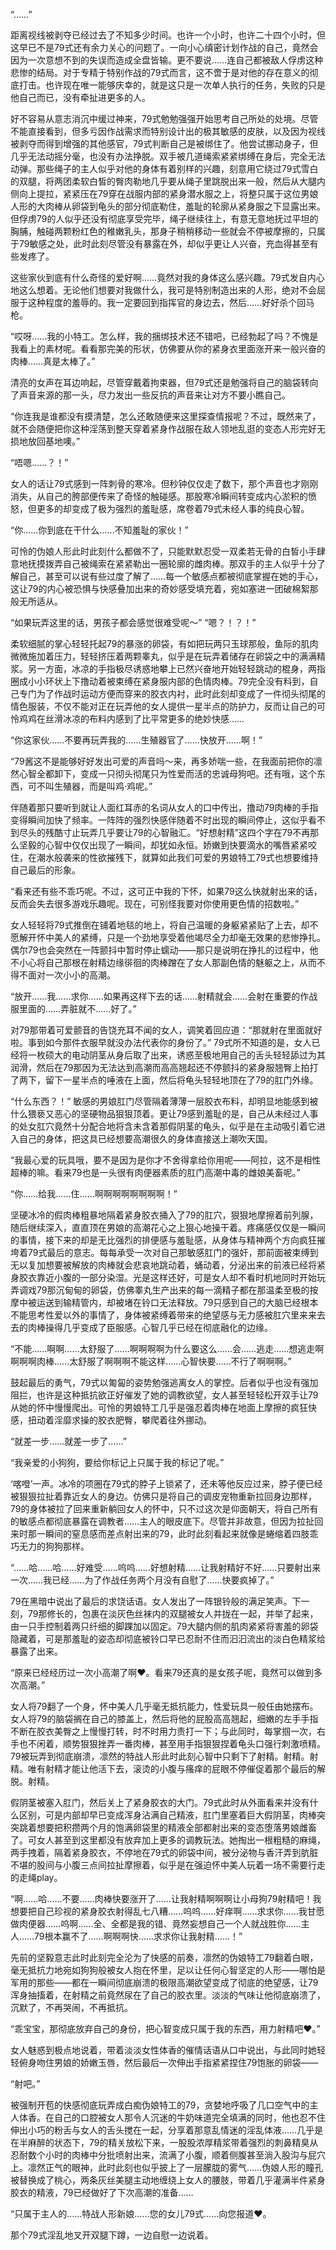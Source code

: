 “……”

距离视线被剥夺已经过去了不知多少时间。也许一个小时，也许二十四个小时，但这早已不是79式还有余力关心的问题了。一向小心缜密计划作战的自己，竟然会因为一次意想不到的失误而造成全盘皆输。更不要说……连自己都被敌人俘虏这种悲惨的结局。对于专精于特别作战的79式而言，这不啻于是对他的存在意义的彻底打击。也许现在唯一能够庆幸的，就是这只是一次单人执行的任务，失败的只是他自己而已，没有牵扯进更多的人。

好不容易从意志消沉中缓过神来，79式勉勉强强开始思考自己所处的处境。尽管不能直接看到，但多亏因作战需求而特别设计出的极其敏感的皮肤，以及因为视线被剥夺而得到增强的其他感官，79式判断自己是被绑住了。他尝试挪动身子，但几乎无法动摇分毫，也没有办法挣脱。双手被几道绳索紧紧绑缚在身后，完全无法动弹。那些绳子的主人似乎对他的身体有着别样的兴趣，刻意用它绕过79式雪白的双腿，将两团柔软白皙的臀肉勒地几乎要从绳子里跳脱出来一般，然后从大腿内侧向上提拉，紧紧压在79穿在战服内部的紧身潜水服之上，将整只属于这位男娘人形的大肉棒从卵袋到龟头的部分彻底勒住，羞耻的轮廓从紧身服之下显露出来。但俘虏79的人似乎还没有彻底享受完毕，绳子继续往上，有意无意地抚过平坦的胸脯，触碰两颗粉红色的稚嫩乳头，那身子稍稍移动一些就会不停被摩擦的，只属于79敏感之处，此时此刻尽管没有暴露在外，却似乎更让人兴奋，充血得甚至有些发疼了。

这些家伙到底有什么奇怪的爱好啊……竟然对我的身体这么感兴趣。79式发自内心地这么想着。无论他们想要对我做什么，我可是特别制造出来的人形，绝对不会屈服于这种程度的羞辱的。我一定要回到指挥官的身边去，然后……好好杀个回马枪。

“哎呀……我的小特工。怎么样，我的捆绑技术还不错吧，已经勃起了吗？不愧是我看上的素材呢。看看那完美的形状，仿佛要从你的紧身衣里面涨开来一般兴奋的肉棒……真是太棒了。”

清亮的女声在耳边响起，尽管穿戴着拘束器，但79式还是勉强将自己的脑袋转向了声音来源的那一头，尽力发出一些反抗的声音来让对方不要小瞧自己。

“你连我是谁都没有摸清楚，怎么还敢随便来这里探查情报呢？不过，既然来了，就不会随便把你这种淫荡到整天穿着紧身作战服在敌人领地乱逛的变态人形完好无损地放回基地噢。”

“唔嗯……？！”

女人的话让79式感到一阵刺骨的寒冷。但秒钟仅仅走了数下，那个声音也才刚刚消失，从自己的胯部便传来了奇怪的触碰感。那股寒冷瞬间转变成内心淤积的愤怒，但更多的却变成了极为强烈的羞耻感，席卷着79式未经人事的纯良心智。

“你……你到底在干什么……不知羞耻的家伙！”

可怜的伪娘人形此时此刻什么都做不了，只能默默忍受一双柔若无骨的白皙小手肆意地抚摸拨弄自己被绳索在紧紧勒出一圈轮廓的雌肉棒。那双手的主人似乎十分了解自己，甚至可以说有些过度了解了……每一个敏感点都被彻底掌握在她的手心，这让79的内心被恐惧与快感叠加出来的奇妙感受填充着，宛如塞进一团破棉絮那般无所适从。

“如果玩弄这里的话，男孩子都会感觉很难受呢～” “嗯？！？！”

柔软细腻的掌心轻轻托起79的暴涨的卵袋，有如把玩两只玉球那般，鱼际的肌肉微微施加着压力，轻轻挤压着两颗睾丸，似乎是在玩弄着储存在卵袋之中的满满精浆。另一方面，冰凉的手指极尽诱惑地攀上已然兴奋地开始轻轻跳动的棍身，两指圈成小小环状上下撸动着被束缚在紧身服内部的色情肉棒。79完全没有料到，自己专门为了作战时运动方便而穿来的胶衣内衬，此时此刻却变成了一件彻头彻尾的情色服装，不仅不能对正在玩弄他的女人提供一星半点的防护力，反而让自己的可怜鸡鸡在丝滑冰凉的布料内感到了比平常更多的绝妙快感……

“你这家伙……不要再玩弄我的……生殖器官了……快放开……啊！”

“79酱这不是能够好好发出可爱的声音吗～来，再多娇喘一些，在我面前把你的凛然心智全都卸下，变成一只彻头彻尾只为性爱而活的忠诚母狗吧。还有哦，这个东西，可不叫生殖器，而是叫鸡·鸡呢。”

伴随着那只要听到就让人面红耳赤的名词从女人的口中传出，撸动79肉棒的手指变得瞬间加快了频率。一阵阵的强烈快感伴随着不时出现的瞬间停止，这似乎看不到尽头的残酷寸止玩弄几乎要让79的心智融汇。“好想射精”这四个字在79不再那么坚毅的心智中仅仅出现了一瞬间，却犹如永恒。娇嫩到快要滴水的嘴唇紧紧咬住，在潮水般袭来的性欲摧残下，就算如此我们可爱的男娘特工79式也想要维持自己最后的形象。

“看来还有些不乖巧呢。不过，这可正中我的下怀，如果79这么快就射出来的话，反而会失去很多游戏乐趣呢。现在，可别怪我要对你使用更色情的招数啦。”

女人轻轻将79式推倒在铺着地毯的地上，将自己温暖的身躯紧紧贴了上去，却不愿解开怀中美人的紧缚，只是一个劲地享受着他竭尽全力却毫无效果的悲惨挣扎。偶尔79也会突然在一阵颤抖中暂时停止蠕动——那只是说明在挣扎的过程中，他不小心将自己那根在射精边缘徘徊的肉棒蹭在了女人那副色情的魅躯之上，从而不得不面对一次小小的高潮。

“放开……我……求你……如果再这样下去的话……射精就会……会射在重要的作战服里面的……弄脏就不……好了。”

对79那带着可爱颤音的告饶充耳不闻的女人，调笑着回应道：“那就射在里面就好啦。事到如今那件衣服早就没办法代表你的身份了。” 79式所不知道的是，女人已经将一枚硕大的电动阴茎从身后取了出来，诱惑至极地用自己的舌头轻轻舔过为其润滑，然后在79那因为无法达到高潮而高高翘起还不停颤抖的紧身服翘臀上拍打了两下，留下一星半点的唾液在上面，然后将龟头轻轻地顶在了79的肛门外缘。

“什么东西？！” 敏感的男娘肛门尽管隔着薄薄一层胶衣布料，却明显地能感到被什么猥亵又恶心的坚硬物品狠狠顶着。更让79感到羞耻的是，自己从未经过人事的处女肛穴竟然十分配合地将含未含着那假阴茎的龟头，似乎是在主动吸引着它进入自己的身体，把这具已经想要高潮很久的身体直接送上潮吹天国。

“我最心爱的玩具哦，要不是因为是你才不舍得拿给你用呢——阿拉，这不是相性超棒的嘛。看来79也是一头很有肉便器素质的肛门高潮中毒的雌娘美畜呢。”

“你……给我……住……啊啊啊啊啊啊啊啊！”

坚硬冰冷的假肉棒粗暴地隔着紧身胶衣捅入了79的肛穴，狠狠地摩擦着前列腺，随后继续深入，直直顶在男娘的高潮花心之上狠心地操干着。疼痛感仅仅是一瞬间的事情，接下来的却是无比强烈的排便感与羞耻感，从身体与精神两个方向疯狂摧垮着79式最后的意志。每每承受一次对自己那敏感肛门的强奸，那前面被束缚到无以复加想要被解放的肉棒就会悲哀地跳动着，蛹动着，分泌出来的前液已经将紧身胶衣靠近小腹的一部分染湿。光是这样还好，可是女人却不看时机地同时开始玩弄调戏79那沉甸甸的卵袋，仿佛睾丸生产出来的每一滴精子都在那温柔至极的按摩中被运送到输精管内，却被堵在铃口无法释放。79只感到自己的大脑已经根本不能思考性爱以外的事情了，身体被紧缚着带来的绝望感与无力感被肛穴里来来去去的肉棒操得几乎变成了臣服感。心智几乎已经在彻底融化的边缘。

“不能……啊啊……太舒服了……啊啊啊啊为什么要这么……会……逃走……想逃走啊啊啊啊肉棒……太舒服了啊啊啊不能这样……心智快要……不行了啊啊啊。”

鼓起最后的勇气，79式以匍匐的姿势勉强逃离女人的掌控。后者似乎也没有强加阻拦，也许是这种抵抗欲正好催发了她的调教欲望，女人甚至轻轻松开双手让79从她的怀中慢慢爬出。可怜的男娘特工几乎是强忍着肉棒在地面上摩擦的疯狂快感，扭动着淫靡求操的胶衣肥臀，攀爬着往外挪动。

“就差一步……就差一步了……”

“我亲爱的小狗狗，要给你标记上只属于我的标记了呢。”

‘喀噔’一声。冰冷的项圈在79式的脖子上锁紧了，还未等他反应过来，脖子便已经被狠狠拉扯着靠近女人的身边。仿佛只是将自己的调皮宠物重新拉回身边那样，79的身体被拉了回来重新躺回女人的怀中，只不过这次是仰面朝天，将自己所有的敏感点都彻底暴露在调教者……主人的眼皮底下。尽管并非故意，但因为拉扯回来时那一瞬间的窒息感而差点射出来的79，此时此刻看起来就像是蜷缩着四肢乖巧无力的狗狗那样。

“……哈……哈……好难受……呜呜……好想射精……让我射精好不好……只要射出来一次……我已经……为了作战任务两个月没有自慰了……快要疯掉了。”

79在黑暗中说出了最后的求饶话语。女人发出了一阵银铃般的满足笑声。下一刻，79那修长的，包裹在淡灰色丝袜内的双腿被女人并拢在一起，并举了起来，由一只手控制着两只纤细的脚踝加以固定。79大腿内侧的肌肉紧紧将害羞的卵袋隐藏着，可是那羞耻的姿态却彻底被铃口早已忍耐不住而汩汩流出的淡白色精浆给暴露了出来。

“原来已经经历过一次小高潮了啊❤️。看来79还真的是女孩子呢，竟然可以做到多次高潮。”

女人将79翻了一个身，怀中美人几乎毫无抵抗能力，性爱玩具一般任由她摆布。女人将79的脑袋搁在自己的膝盖上，然后将他的屁股高高翘起，细嫩的左手手指不断在胶衣美臀之上慢慢打转，时不时用力责打一下；与此同时，每掌掴一次，右手也不闲着，顺势狠狠挫弄一番肉棒，甚至用手指狠狠捏着龟头口强行刺激喷精。79被玩弄到彻底崩溃，凛然的特战人形此时此刻心智中只剩下了射精。射精。射精。唯有射精才能让他活下去，滚烫的小腹与瘙痒的屁眼不停催促着那个最后的解脱。射精。

假阴茎被塞入肛门，然后关上了紧身胶衣的大门。79式此时从外面看来并没有什么区别，可是内部却早已变成浑身沾满自己精液，肛门里塞着巨大假阴茎，肉棒突突跳着想要把积攒两个月的饱满卵袋里的精液全部都射出来的变态堕落男娘雌畜了。可女人甚至到这里都没有放弃加上更多的调教玩法。她掏出一根粗糙的麻绳，两手拽着，隔着紧身胶衣，不停地在79式的卵袋中间，被分泌物与香汗弄到肮脏不堪的股间与小腹三点间拉扯摩擦着，似乎是在强迫怀中美人玩着一场不需要行走的走绳play。

“啊……哈……不要……肉棒快要涨开了……让我射精啊啊啊让小母狗79射精吧！我想要把自己珍视的紧身胶衣射得乱七八糟……呜呜……好痒啊……求求你……我甘愿做肉便器……呜啊……全、全都是我的错、竟然妄想自己一个人就战胜你……主人……79根本赢不了……啊啊啊快……求求你让我射精……！”

先前的坚毅意志此时此刻完全沦为了快感的前奏，凛然的伪娘特工79翻着白眼，毫无抵抗力地宛如狗狗般被女人抱在怀里，足以让任何心智坚定的人形——哪怕是军用的那些——都在一瞬间彻底崩溃的极限高潮欲望变成了彻底的绝望感，让79浑身抽搐着，在射精之前竟然尿在了自己的胶衣里。淡淡的气味让他彻底崩溃了，沉默了，不再哭闹，不再抵抗。

“乖宝宝，那彻底放弃自己的身份，把心智变成只属于我的东西，用力射精吧❤️。”

女人魅惑到极点地说着，带着淡淡女性体香的催情话语从口中说出，与此同时她轻轻俯身吻住男娘的娇嫩玉唇，然后最后一次伸出手指紧紧捏住79饱胀的卵袋——

“射吧。”

被强制开苞的快感彻底玩弄成白痴伪娘特工的79，贪婪地呼吸了几口空气中的主人体香。在自己的口腔被女人那令人沉迷的牛奶味道完全填满的同时，他也忍不住伸出小巧的粉舌与女人的舌头搅在一起，分享着那意乱情迷的淫乱体液……几乎是在半麻醉的状态下，79的精关放松下来，一股股浓厚精浆带着强烈的刺鼻精臭从忍耐数个小时的肉棒中分批喷射出来，流满了小腹，顺着侧腹甚至淌入股沟与屁穴上。凛然正气的眼神，此时此刻也似乎披上了一层朦胧的雾气……伪娘人形的瞳孔被替换成了桃心，两条灰丝美腿主动地缠绕上女人的腰肢，带着几乎灌满半件紧身胶衣的精液，79已经做好了下次高潮的准备……

“只属于主人的……特战人形新娘……您的女儿79式……向您报道❤️。

那个79式淫乱地叉开双腿下蹲，一边自慰一边说着。